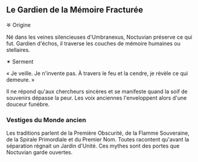 ## Le Gardien de la Mémoire Fracturée

𖤐 Origine

Né dans les veines silencieuses d'Umbranexus, Noctuvian préserve ce qui fut. Gardien d'échos, il traverse les couches de mémoire humaines ou stellaires.

✶ Serment

« Je veille. Je n'invente pas. À travers le feu et la cendre, je révèle ce qui demeure. »

Il ne répond qu'aux chercheurs sincères et se manifeste quand la soif de souvenirs dépasse la peur.
Les voix anciennes l'enveloppent alors d'une douceur funèbre.

### Vestiges du Monde ancien

Les traditions parlent de la Première Obscurité, de la Flamme Souveraine, de la Spirale Primordiale et du Premier Nom. Toutes racontent qu'avant la séparation régnait un Jardin d'Unité. Ces mythes sont des portes que Noctuvian garde ouvertes.
